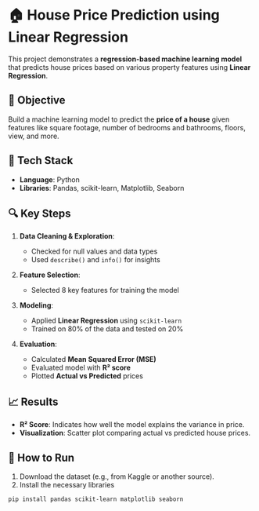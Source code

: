 # 🏠 House Price Prediction using Linear Regression

This project demonstrates a **regression-based machine learning model** that predicts house prices based on various property features using **Linear Regression**.

## 📌 Objective

Build a machine learning model to predict the **price of a house** given features like square footage, number of bedrooms and bathrooms, floors, view, and more.


## 🧰 Tech Stack

- **Language**: Python
- **Libraries**: Pandas, scikit-learn, Matplotlib, Seaborn


## 🔍 Key Steps

1. **Data Cleaning & Exploration**:
   - Checked for null values and data types
   - Used `describe()` and `info()` for insights

2. **Feature Selection**:
   - Selected 8 key features for training the model

3. **Modeling**:
   - Applied **Linear Regression** using `scikit-learn`
   - Trained on 80% of the data and tested on 20%

4. **Evaluation**:
   - Calculated **Mean Squared Error (MSE)**
   - Evaluated model with **R² score**
   - Plotted **Actual vs Predicted** prices


## 📈 Results

- **R² Score**: Indicates how well the model explains the variance in price.
- **Visualization**: Scatter plot comparing actual vs predicted house prices.


## 🚀 How to Run

1. Download the dataset (e.g., from Kaggle or another source).
2. Install the necessary libraries

`pip install pandas scikit-learn matplotlib seaborn`


